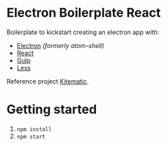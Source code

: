 # Electron Boilerplate React
Boilerplate to kickstart creating an electron app with:
- [Electron](http://electron.atom.io) *(formerly atom-shell)*
- [React](https://facebook.github.io/react/)
- [Gulp](http://gulpjs.com/)
- [Less](http://lesscss.org/)

Reference project [Kitematic](https://github.com/kitematic/kitematic).

# Getting started
1. `npm install`
2. `npm start`
